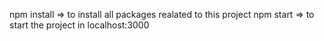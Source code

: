npm install => to install all packages realated to this project
npm start => to start the project in localhost:3000
